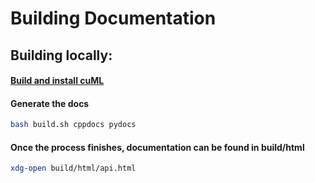 # Building Documentation
## Building locally:

#### [Build and install cuML](../BUILD.md)

#### Generate the docs
```bash
bash build.sh cppdocs pydocs
```

#### Once the process finishes, documentation can be found in build/html
```bash
xdg-open build/html/api.html
```
